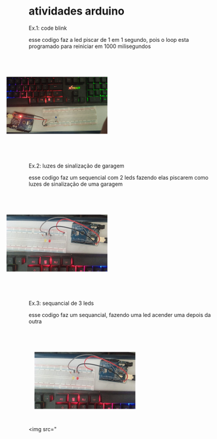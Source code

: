 # atividades arduino
Ex.1: code blink

esse codigo faz a led piscar de 1 em 1 segundo, pois o loop esta programado para reiniciar em 1000 milisegundos

<img src="https://github.com/igorgabrielggrocha/atividades_arduino/blob/main/WhatsApp%20Image%202024-09-14%20at%2013.49.20.jpeg" alt="Descrição" style="transform: rotate(90deg);" width="150"/>

Ex.2: luzes de sinalização de garagem

esse codigo faz um sequencial com 2 leds fazendo elas piscarem como luzes de sinalização de uma garagem

<img src="https://github.com/igorgabrielggrocha/atividades_arduino/blob/main/WhatsApp%20Image%202024-09-14%20at%2013.55.24.jpeg" alt="Descrição" style="transform: rotate(90deg);" width="150"/>

Ex.3: sequancial de 3 leds

esse codigo faz um sequancial, fazendo uma led acender uma depois da outra

<img src="<img src="https://github.com/igorgabrielggrocha/atividades_arduino/blob/main/WhatsApp%20Image%202024-09-14%20at%2013.55.24.jpeg" alt="Descrição" style="transform: rotate(90deg);" width="150"/>

